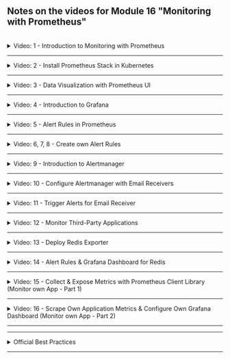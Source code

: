 ## Notes on the videos for Module 16 "Monitoring with Prometheus"
<br />

<details>
<summary>Video: 1 - Introduction to Monitoring with Prometheus</summary>
<br />

Prometheus is an open-source monitoring system and alerting toolkit. It is used widely and has an active community. Prometheus gathers, organizes, and stores metrics as time series data from targets by "scraping" metrics HTTP endpoints. It can also trigger alerts when specified conditions are observed.

Prometheus was designed for monitoring highly dynamic container environments like Kubernetes or Docker Swarm, but it can also be used to monitor traditional bare server applications.

### Why should you use Prometheus?
Monitoring highly dynamic container environments can be very challenging, so it helps to have tools like Prometheus, which are designed for monitoring these types of environments. When you have 100s or 1000s of containers, plus components on multiple levels (infrastructure, platform, application) you need a way to have a visibility and consistent monitoring across all these components. Without visibility, it's a black box for you. When things break inside your complex environment, you have no idea what is happening. You don't know what has caused the issue, what is not working.

**Example:** Many application errors appear in frontend to the end user. They only see the error message, but the cause can be any of the many components in the backend. Monitoring can help identifying the problem quickly with little effort. Instead of manually trying to troubleshoot across multiple components, it will help exactly pin point directly to the root cause.

With Prometheus everything is automated. It's constantly monitoring and looking out for any issues real time and may even identify a potential issue before it happens, so you can prevent it.

Prometheus
- constantly monitors all the services
- triggers alerts when a services crashes
- helps to identify problems before they happen

### Architecture
The `Prometheus Server` is the main component that does the actual monitoring work. It consists of a `Data Retrieval Worker` which scrapes the metrics data from applications, servers or services and stores it in a `Time Series Database`. It also contains an `HTTP Server` which accepts PromQL queries and is used by other components like the `Prometheus Web UI` or `Grafana`.

<img src="./images/image.png"/>

The applications, servers or services that are monitored by Prometheus are called `Targets`. And the units of these targets that are monitored (like CPU status, memory usage, disk space, requests count, exceptions count, request duration, etc.) are called `Metrics`.

The metrics are stored in human readable format. The contain a `Type` and a `Help` attribute. The type is one of the following:
--The type: 
- Counter: how many times x happened
- Gauge: what is the current value of x now
- Histogramm: how long or how big.

--The help attribute is just a description of what the metric is.

<img src="./images/image copy.png"/>

Prometheus collects the metrics data from targets by pulling that data from HTTP endpoints (`[host-address]/metrics`] the targets expose. The result returned by these endpoints must be in a format that Prometheus understands. Some services expose `/metrics` endpoints by default, others need another component for that, so called `Exporters`. Exporters help in exporting existing metrics from third-party systems as Prometheus metrics. An exporter is a service that fetches metrics from a target and converts the data and exposes them as Prometheus metrics. Prometheus can then scrape this endpoint as usual. Some exporters are maintained as part of the official Prometheus organization, others are externally contributed and maintained.
<img src="./images/image copy 2.png"/>


For example if you want to monitor a Linux server, you
- download a node exporter
- untar and execute it
- it converts metrics of the server
- and exposes a /metrics endpoint
- you configure Prometheus to scrape this endpoint

Exporters are often available as Docker images. If you want to monitor a MySQL database running in a pod inside a Kubernetes cluster, you can add a mysql exporter as a `sidecar` to that pod. Prometheus also provides monitoring of K8s cluster node resources out-of-the-box.

To monitor your own application, Prometheus provides client libraries for many different languages, that allow you to define and expose internal metrics via an HTTP endpoint on your application's instance.

<img src="./images/image copy 3.png" />

If the number of targets to be monitored increases and one Prometheus server instance is no longer sufficient for scraping all the metrics endpoints, you can start additional Prometheus servers. These servers can then build a Prometheus federation wherein a Prometheus server can scrape data from other Prometheus servers.

When a target only runs for a short time, shorter than the scraping interval (e.g. a short-living batch job), it is also possible to define a `Push Gateway` the short-living target pushes its metrics to. Prometheus then collects the metrics from this gateway at a later time.
<img src="./images/image copy 4.png" />

## How does prometheus know what to scrape and when ? 



### Configuring Prometheus
You write your configuration in a `prometheus.yml` file to let Prometheus know what to scrape (which targets) and when (at what interval). 
Targets are discovered via a service discovery mechanism.

Example Config File:
```yaml
# how often Prometheus will scrape its targets
global:
  scrape_interval: 15s
  evaluation_interval: 15s

# rules for aggregating metric values or creating alerts when conditions are met
rule_files:
  - first.rules
  - second.rules

# what resources Prometheus monitors
# Prometheus has its own / metrics endpoint 
scrape_configs:
  - job_name: prometheus
    static_configs:
      - targets: ['localhost:9090']  # Prometheus has its own /metrics endpoint   
  - job_name: node_exporter
    scrape_interval: 1m
    scrape_timeout: 1m
    static_configs:
      - targets: ['localhost:9100']
```

Default values for each job are:
```yaml
metrics_path: "/metrics"
scheme: "http"
```

### Alertmanager
The Alertmanager handles alerts sent by Prometheus server. It takes care of deduplicating, grouping and routing them to the correct receiver integrations. Receivers can be email, PagerDuty, Slack etc. The Prometheus server reads the alert rules and if a condition for an alert is met, an alert is fired (i.e. sent to the alert manager).

### Prometheus Data Storage
Prometheus includes a local on-disk time series database, but optionally integrates with remote storage systems. Data in local storage is stored in a custom, highly efficient format.

### Querying Prometheus
Prometheus provides a functional query language called PromQL. It lets user select and aggregate time series data in real time.

Example queries:
```sh
http_requests_total{status!~"4.."}  # query all HTTP status codes except 4xx ones
rate(http_requests_total[5m])[30m:] # returns the 5min rate of the http_requests_total metric for the past 30mins
```

Options to view results are:
- Query target directly
- Prometheus Web UI
- Use a more powerful visualization tool, e.g. Grafana


### Prometheus Federation 
<img src="./images/image copy 5.png">
<img src="./images/image copy 6.png">

</details>

*****

<details>
<summary>Video: 2 - Install Prometheus Stack in Kubernetes</summary>
<br />

### Setup Prometheus in an EKS Cluster
How can we deploy the different parts of the Prometheus monitoring stack in a Kubernetes cluster? There are several ways of doing it.

- Do it manually yoursef: Write all the configuration yaml files of the Prometheus components (like deployments, stateful sets, services, config maps, secrets etc. for Prometheus server, Alertmanager, Grafana, etc.) yourself and apply them to the cluster in the right order. This is a very inefficient way.
- Use an Operator: Find a Prometheus operator (manages the combination of all Prometheus components as one unit) and deploy it in the K8s cluster using the configuration files of the operator.
- Use a Helm chart to deploy an operator: Helm manages the initial setup of the operator and the operator will manage the running Prometheus setup.

In the [first demo project](./demo-projects/1-install-prometheus-in-k8s/) we 
- create an EKS cluster using eksctl,
- deploy the microservices application we know from module 10 (Kubernetes) on that cluster,
- deploy the Prometheus stack,
- monitor the Kubernetes cluster,
- and monitor the microservices application.

</details>

*****

<details>
<summary>Video: 3 - Data Visualization with Prometheus UI</summary>
<br />

With monitoring we want to notice when something unexpected happens, i.e. we <u>want to observe anomalies</u> (CPU spikes, insufficient storage, high load, unauthorized requests, etc.). And then we want to react accordingly. Visualizing the monitored data can help a lot in these tasks.

### Prometheus UI
After having deployed the Prometheus monitoring stack, you can setup port forwarding for the service `service/monitoring-kube-prometheus-prometheus`:

```sh
kubectl port-forward service/monitoring-kube-prometheus-prometheus -n monitoring 9090:9090
# [1] 20532
# Forwarding from [::1]:9090 -> 9090
``` 

Open the browser and navigate to 'http://localhost:9090' to see the Prometheus Web UI.
- To see the list of monitored components, open Status (in the menu bar) > Targets.
- To see all the metrics being collected, press the 'earth'-button next to "Execute" on the top right of the Prometheus dashboard and select a metric. To filter a metric you can add the filter criteria within curly braces (e.g. `apiserver_request_total{verb="GET"}`). 
- To see the configuration, open Status > Configuration. The `scrape_configs` section within the configuration contains a list of jobs:

```yaml
...
scrape_configs:
- job_name: serviceMonitor/monitoring/monitoring-kube-prometheus-alertmanager/0
  honor_timestamps: true
  scrape_interval: 30s
  scrape_timeout: 10s
  metrics_path: /metrics
  scheme: http
  follow_redirects: true
  enable_http2: true
  ...
```

What is the concept of a `job` in Prometheus? A target may have multiple endpoints (aka instances). And a collection of such instances with the same purpose is called a 'job'. 
<img src="./images/image copy 7.png">
Prometheus UI can be helpful to debug the configuration. But it is not really helpful in visualizing anomalies. Grafana, which is discussed in the next video, is much better for that purpose.

</details>

*****

<details>
<summary>Video: 4 - Introduction to Grafana</summary>
<br />

### Introduction to the Grafana UI
Grafana is a powerful open source visualization and analytics software. It was already deployed with the Prometheus Operator Helm Chart.

List the services in the 'monitoring' namespace to get information about the Grafana service:
```sh
kubectl get services -n monitoring
# NAME                                      TYPE        CLUSTER-IP       EXTERNAL-IP   PORT(S)                      AGE
# alertmanager-operated                     ClusterIP   None             <none>        9093/TCP,9094/TCP,9094/UDP   2d
# monitoring-grafana                        ClusterIP   10.100.22.92     <none>        80/TCP                       2d
# monitoring-kube-prometheus-alertmanager   ClusterIP   10.100.214.211   <none>        9093/TCP,8080/TCP            2d
# monitoring-kube-prometheus-operator       ClusterIP   10.100.79.107    <none>        443/TCP                      2d
# monitoring-kube-prometheus-prometheus     ClusterIP   10.100.145.159   <none>        9090/TCP,8080/TCP            2d
# monitoring-kube-state-metrics             ClusterIP   10.100.117.112   <none>        8080/TCP                     2d
# monitoring-prometheus-node-exporter       ClusterIP   10.100.141.223   <none>        9100/TCP                     2d
# prometheus-operated                       ClusterIP   None             <none>        9090/TCP                     2d
```

As you see the 'monitoring-grafana' service is listening on port 80. So lets setup port forwarding for this service:

```sh
kubectl port-forward service/monitoring-grafana -n monitoring 8080:80
# [2] 22356
# Forwarding from [::1]:8080 -> 3000
``` 

Open the browser and navigate to 'http://localhost:8080' to get to the login page of Grafana. The Helm chart of Prometheus stack is configured with login credentials. The username is 'admin' and the password is 'prom-operator'.

The Grafana UI is made up of dashboards. A dashboard is a set of one or more panels. Toggle the hamburger menu on the top left and select 'Dashboards' to open a list of dashboards already configured by the Helm chart. Dashboards are grouped into folders ('General' is the only folder right now). The get a first impression, open the 'Kubernetes / Compute Resources / Cluster' dashboard. 

As you see, a dashboard is a set of one or more panels. It is organized into one or more rows. Rows are logical dividers within a dashboard. They are used to group panels together.

Panel are the basic visualization building blocks in Grafana. They are composed by a query and a visualization. Each panel has a query editor specific to the data source selected in the panel. A panel can be moved and resized within a dashboard.

you can create your own dashboard if you want or you can edit existing ones (e.g. adding / removing panels).

Using the time range selector in the upper right you can zoom in or out in a graph. To zoom in you can also directly select the time frame of interest in a displayed graph.

In the right upper corner of each panel you'll find a 3-dot menu providing action like 'Edit', where you can edit the PromQL expressions used to collect the metrics the panel is based on. You may also choose another chart type.

### Create your own Dashboard
Navigate to Home > Dashboards, press the blue "New" button and select "New dashboard". Press "Add visualization" and select the Prometheus data source. In the metrics explorer you can select a metric, e.g. `cluster:node_cpu:sum_rate5m`. Press "Run queries" to display the graph. Press "Apply" to put the visualization on your new dashboard. Using the "Add" button you can add new rows or visualizations to the dashboard.

See [Grafana Documentation](https://grafana.com/docs/grafana/latest/dashboards/)

### Test Anomalies
To force a CPU spike that can be analyzed in Grafana, we are going to deploy a pod in the cluster, that sends a lot of requests to the endpoint of our online shop application. Execute the following command:
```sh
kubectl run curl-test --image=radial/busyboxplus:curl -i --tty --rm
[ root@curl-test:/ ]$ vi test.sh
# add the following content in vi:
for i in $(seq 1 10000)
do
  curl http://aef508a483cb942da8affab91f564595-502614928.eu-central-1.elb.amazonaws.com > text.txt
done
# save the file and make it executable
chmod +x test.sh

# run the script
./test.sh

# after the script has ended (ca. 5min) exit the pod
exit
```

Now you can have a look at the dashboards `Node Exporter / Nodes`, `Kubernetes / Compute Resources / Cluster`, `Kubernetes / Compute Resources / Namespace (Workloads)`, `Kubernetes / Compute Resources / Node (Pods)` or `Kubernetes / Compute Resources / Pod` to see the spike in CPU usage and find out which microservice contributed the biggest part of this CPU usage.

### Configure Users & Data Sources
As an admin user you can manage teams and users in Grafana. Open the hamburger menu in the top left corner and select 'Administration > Users' or 'Administration > Teams'.

To manage the datasources (endpoints Grafana uses to collect its data), open the hamburger menu in the top left corner and select 'Connections > Add new connection' or 'Connections > Data sources'. In the dashboards you can only visualize data coming from one of the configured data sources.

In the current Grafana setup configured by the Helm chart, there are two data sources: 'Prometheus' (= default) with the endpoint http://monitoring-kube-prometheus-prometheus.monitoring:9090 and 'Alertmanager' with the endpoint http://monitoring-kube-prometheus-alertmanager.monitoring:9093/.


</details>

*****

<details>
<summary>Video: 5 - Alert Rules in Prometheus</summary>
<br />

Instead of constantly checking the metrics visualization, you want to get notified when something special happens. Only then you will check your dashboards. So we need to configure the monitoring stack to notify us whenever something unexpected happens.

Alerting with Prometheus is separated into 2 parts:
- 1. Alerting rules in Prometheus server send alerts to an Alertmanager
- 2. Alertmanager then manages (deduplicating, grouping, routing) those alerts, including sending out notifications

Main steps to setup alerting and notifications:
- Setup and configure the Alertmanager
- Configure Prometheus to talk to the Alertmanager
- Create alerting rules in Prometheus

Prometheus server and Alertmanager each have their own configuration file.

See [Prometheus Alerting Documentation](https://prometheus.io/docs/alerting/latest/overview/)

### Examine existing alert rules
Existing alert rules can inspect on Prometheus UI > Alerts. The first one looks like this:
```yaml
name: AlertmanagerFailedReload
expr: max_over_time(alertmanager_config_last_reload_successful{job="monitoring-kube-prometheus-alertmanager",namespace="monitoring"}[5m]) == 0
for: 10m
labels:
  severity: critical
annotations:
  description: Configuration has failed to load for {{ $labels.namespace }}/{{ $labels.pod}}.
  runbook_url: https://runbooks.prometheus-operator.dev/runbooks/alertmanager/alertmanagerfailedreload
  summary: Reloading an Alertmanager configuration has failed.
```

`expr` is a PromQL expression. It contains a metric (`alertmanager_config_last_reload_successful`), a filter applied to that metric (`{job="monitoring-kube-prometheus-alertmanager",namespace="monitoring"}`) and a function applied on the filtered metric (`max_over_time(...[5m])`, [5m] is a parameter of the function).

`severity` let's you define how important/severe the problem is.\
(By the way: You may define your own custom labels to group alert rules and select them based on this grouping.)

`for` lets you define a duration Prometheus is waiting before it fires an alert if the problem still exists after that duration.

`description` specifies the alert message that will be sent. `$labels` references the metric attributes (that can be used to filter the metric).

`runbook_url` points to a web page describing the alert rule (including tips on how to fix the problem if it occurs).

`summary` holds a short explanation of the alert rule.

</details>

*****

<details>
<summary>Video: 6, 7, 8 - Create own Alert Rules</summary>
<br />

Let's say we want to get an alert 
- when the CPU usage exceeds 50% (based on the Grafana visualization we saw that normally the CPU usage is between 20 and 40%)
- or when a Pod cannot start.

How do we configure according alert rules?

See the first part of [demo project #2](./demo-projects/2-alerting/).

</details>

*****

<details>
<summary>Video: 9 - Introduction to Alertmanager</summary>
<br />

When a Prometheus alerting rule is in 'firing' state, it means that Prometheus is sending the alert to the alertmanager. The alertmanager then dispatches notifications about the alert. It takes care of deduplicating, grouping and routing the alerts to the correct receiver integration.

Alertmanager is an application on its own and thus has its own configuration file. It also has a simple UI, which can be accessed after doing the following port forwarding:

```sh
kubectl port-forward svc/monitoring-kube-prometheus-alertmanager -n monitoring 9093:9093
```

Select 'Status' to get some status information as well as the current configuration:

```yaml
global:
  resolve_timeout: 5m
  http_config:
    follow_redirects: true
    enable_http2: true
  smtp_hello: localhost
  smtp_require_tls: true
  pagerduty_url: https://events.pagerduty.com/v2/enqueue
  opsgenie_api_url: https://api.opsgenie.com/
  wechat_api_url: https://qyapi.weixin.qq.com/cgi-bin/
  victorops_api_url: https://alert.victorops.com/integrations/generic/20131114/alert/
  telegram_api_url: https://api.telegram.org
  webex_api_url: https://webexapis.com/v1/messages
route:
  receiver: "null"  # <-- global receiver definition
  group_by:
  - namespace
  continue: false
  routes:           # <-- receivers for specific alerts
  - receiver: "null"
    matchers:
    - alertname=~"InfoInhibitor|Watchdog"  # <-- label=value
    continue: false
  group_wait: 30s
  group_interval: 5m
  repeat_interval: 12h  # <-- deduplication
inhibit_rules:
- source_matchers:
  - severity="critical"
  target_matchers:
  - severity=~"warning|info"
  equal:
  - namespace
  - alertname
- source_matchers:
  - severity="warning"
  target_matchers:
  - severity="info"
  equal:
  - namespace
  - alertname
- source_matchers:
  - alertname="InfoInhibitor"
  target_matchers:
  - severity="info"
  equal:
  - namespace
receivers:
- name: "null"
templates:
- /etc/alertmanager/config/*.tmpl
```

The main sections of the alertmanager configuration file are:
- `global`: parameters that are valid in all other configuration contexts
- `route`: defines which alerts are dispatched to which receiver; only receivers declared in the `receivers` section may be referenced here
- `inhibit_rules`
- `receivers`: defines the receivers (notification integrations); only 
- `templates`

As you can see, the only receiver configured by default is the "null" receiver. That's why no notifications were sent to anywhere even though Prometheus was firing alerts.

For each alert you can define its own receiver. For example:
- send all K8s cluster related issues to admin email
- send all application related issues to developer team's slack channel
This is configured in the `route` section.

</details>

*****

<details>
<summary>Video: 10 - Configure Alertmanager with Email Receivers</summary>
<br />

We now want to configure an email receiver for the two alert rules.

See the second part of [demo project #2](./demo-projects/2-alerting/).

</details>

*****

<details>
<summary>Video: 11 - Trigger Alerts for Email Receiver</summary>
<br />

We now want to trigger alerts to test the email receiver.

See the finish of [demo project #2](./demo-projects/2-alerting/).

</details>

*****

<details>
<summary>Video: 12 - Monitor Third-Party Applications</summary>
<br />

<img src="./images/image copy 8.png"/>
So far we are monitoring Kubernetes components, the resource consumption on the nodes and the Prometheus stack itself. But we still don't monitor our own application (the online shop microservices) or third-party applications like Redis. In this video we're going to learn how to monitor the latter.

We do not just want to know whether the Redis pod is running, but rather monitor the Redis application itself within the pod. For this purpose there are [Prometheus Exporters](https://prometheus.io/docs/instrumenting/exporters/).

An exporter gets metrics data from the service, translates these service-specific metrics to Prometheus understandable metrics and exposes these translated metrics under a `/metrics` endpoint. Prometheus then scrapes this endpoint.
<img src="./images/image copy 9.png"/>
When we deploy a new exporter we need to tell Prometheus that there is a new endpoint to be scraped. This task can be automated by deploying a custom K8s component of kind `ServiceMonitor`. The ServiceMonitor component deployed together with the exporter just needs to have a label `release` with the value `monitoring` to be detected by Prometheus.
<img src="./images/image copy 10.png"/>

```sh
kubectl get servicemonitor -n monitoring
# NAME                                                 AGE
# monitoring-grafana                                   9d
# monitoring-kube-prometheus-alertmanager              9d
# monitoring-kube-prometheus-apiserver                 9d
# monitoring-kube-prometheus-coredns                   9d
# monitoring-kube-prometheus-kube-controller-manager   9d
# monitoring-kube-prometheus-kube-etcd                 9d
# monitoring-kube-prometheus-kube-proxy                9d
# monitoring-kube-prometheus-kube-scheduler            9d
# monitoring-kube-prometheus-kubelet                   9d
# monitoring-kube-prometheus-operator                  9d
# monitoring-kube-prometheus-prometheus                9d
# monitoring-kube-state-metrics                        9d
# monitoring-prometheus-node-exporter                  9d

kubectl get servicemonitor monitoring-kube-prometheus-alertmanager -n monitoring -o yaml
# apiVersion: monitoring.coreos.com/v1
# kind: ServiceMonitor
# metadata:
#   annotations:
#     meta.helm.sh/release-name: monitoring
#     meta.helm.sh/release-namespace: monitoring
#   creationTimestamp: "2023-09-06T20:31:35Z"
#   generation: 1
#   labels:
#     app: kube-prometheus-stack-alertmanager
#     app.kubernetes.io/instance: monitoring
#     app.kubernetes.io/managed-by: Helm
#     app.kubernetes.io/part-of: kube-prometheus-stack
#     app.kubernetes.io/version: 50.3.1
#     chart: kube-prometheus-stack-50.3.1
#     heritage: Helm
#     release: monitoring                                <--------
#   name: monitoring-kube-prometheus-alertmanager
#   namespace: monitoring
#   resourceVersion: "4364"
#   uid: 250f769e-94ab-4ab3-af28-27da82e66ed1
# spec:
#   endpoints:
#   - enableHttp2: true
#     path: /metrics
#     port: http-web
#   - path: /metrics
#     port: reloader-web
#   namespaceSelector:
#     matchNames:
#     - monitoring
#   selector:
#     matchLabels:
#       app: kube-prometheus-stack-alertmanager
#       release: monitoring
#       self-monitor: "true"
```

</details>

*****

<details>
<summary>Video: 13 - Deploy Redis Exporter</summary>
<br />

In order to monitor a third-party application like Redis, we have to deploy an exporter for that application.

See the first part of [demo project #3](./demo-projects/3-monitoring-third-party-applications/).

</details>

*****

<details>
<summary>Video: 14 - Alert Rules & Grafana Dashboard for Redis</summary>
<br />

We want to be alerted when Redis is down or when it is running out of connections.\
See the second part of [demo project #3](./demo-projects/3-monitoring-third-party-applications/).

To better analyze an issue we were alerted about, we want to visualize the metrics data in Grafana.\
See the third part of [demo project #3](./demo-projects/3-monitoring-third-party-applications/).

</details>

*****

<details>
<summary>Video: 15 - Collect & Expose Metrics with Prometheus Client Library (Monitor own App - Part 1)</summary>
<br />

Now we want to monitor our own application. There is no exporter available, so we have to define the metrics ourselves. We use our sample Node.js application to demonstrate how this can be done.\
See the first and second part of [demo project #4](./demo-projects/4-monitoring-own-applications/).

</details>

*****

<details>
<summary>Video: 16 - Scrape Own Application Metrics & Configure Own Grafana Dashboard (Monitor own App - Part 2)</summary>
<br />

Now we want to tell Prometheus to scrape the new metrics entpoint of our application. And then we want to create a Grafana dashboard visualizing these metrics.\
See the third part of [demo project #4](./demo-projects/4-monitoring-own-applications/).

</details>

*****

*****

<details>
<summary>Official Best Practices</summary>
<br />

- Metric and Label Naming: https://prometheus.io/docs/practices/naming/ 
- Set of guidelines for instrumenting your code: https://prometheus.io/docs/practices/instrumentation/
- Consoles and Dashboards: https://prometheus.io/docs/practices/consoles/ 
- Alerting: https://prometheus.io/docs/practices/alerting/
- On when to use the Pushgateway: https://prometheus.io/docs/practices/pushing/

</details>

*****